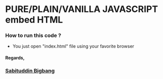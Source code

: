 # PURE/PLAIN/VANILLA JAVASCRIPT embed HTML

### How to run this code ?
- You just open "index.html" file using your favorite browser

#### Regards,
### [Sabituddin Bigbang](https://instagram.com/sabituddin_bigbang)
